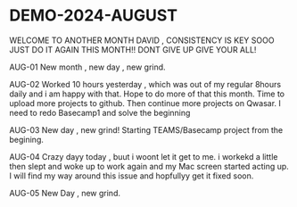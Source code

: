 # DEMO-2024-AUGUST
WELCOME TO ANOTHER MONTH DAVID , CONSISTENCY IS KEY SOOO JUST DO IT AGAIN THIS MONTH!!
DONT GIVE UP GIVE YOUR ALL!

AUG-01
New month , new day , new grind.

AUG-02
Worked 10 hours yesterday , which was out of my regular 8hours daily and i am happy with that.
Hope to do more of that this month.
Time to upload more projects to github.
Then continue more projects on Qwasar.
I need to redo Basecamp1 and solve the beginning 

AUG-03
New day , new grind!
Starting TEAMS/Basecamp project from the begining.

AUG-04
Crazy dayy today , buut i woont let it get to me.
i workekd a little then slept and woke up to work again and my Mac screen started acting up.
I will find my way around this issue and hopfullyy get it fixed soon.

AUG-05
New Day , new grind.
